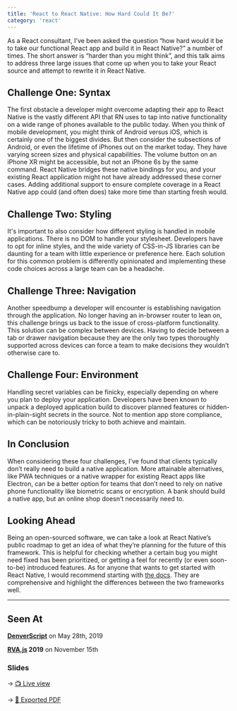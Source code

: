 ```yaml
---
title: 'React to React Native: How Hard Could It Be?'
category: 'react'
---
```


As a React consultant, I’ve been asked the question “how hard would it be to take our functional React app and build it in React Native?” a number of times. The short answer is “harder than you might think”, and this talk aims to address three large issues that come up when you to take your React source and attempt to rewrite it in React Native.

## Challenge One: Syntax

The first obstacle a developer might overcome adapting their app to React Native is the vastly different API that RN uses to tap into native functionality on a wide range of phones available to the public today. When you think of mobile development, you might think of Android versus iOS, which is certainly one of the biggest divides. But then consider the subsections of Android, or even the lifetime of iPhones out on the market today. They have varying screen sizes and physical capabilities. The volume button on an iPhone XR might be accessible, but not an iPhone 6s by the same command. React Native bridges these native bindings for you, and your existing React application might not have already addressed these corner cases. Adding additional support to ensure complete coverage in a React Native app could (and often does) take more time than starting fresh would.

## Challenge Two: Styling

It's important to also consider how different styling is handled in mobile applications. There is no DOM to handle your stylesheet. Developers have to opt for inline styles, and the wide variety of CSS-in-JS libraries can be daunting for a team with little experience or preference here. Each solution for this common problem is differently opinionated and implementing these code choices across a large team can be a headache.

## Challenge Three: Navigation

Another speedbump a developer will encounter is establishing navigation through the application. No longer having an in-browser router to lean on, this challenge brings us back to the issue of cross-platform functionality. This solution can be complex between devices. Having to decide between a tab or drawer navigation because they are the only two types thoroughly supported across devices can force a team to make decisions they wouldn’t otherwise care to.

## Challenge Four: Environment

Handling secret variables can be finicky, especially depending on where you plan to deploy your application. Developers have been known to unpack a deployed application build to discover planned features or hidden-in-plain-sight secrets in the source. Not to mention app store compliance, which can be notoriously tricky to both achieve and maintain.

## In Conclusion

When considering these four challenges, I’ve found that clients typically don’t really need to build a native application. More attainable alternatives, like PWA techniques or a native wrapper for existing React apps like Electron, can be a better option for teams that don’t need to rely on native phone functionality like biometric scans or encryption. A bank should build a native app, but an online shop doesn’t necessarily need to.

## Looking Ahead

Being an open-sourced software, we can take a look at React Native’s public roadmap to get an idea of what they’re planning for the future of this framework. This is helpful for checking whether a certain bug you might need fixed has been prioritized, or getting a feel for recently (or even soon-to-be) introduced features. As for anyone that wants to get started with React Native, I would recommend starting with [the docs](https://facebook.github.io/react-native/docs/tutorial). They are comprehensive and highlight the differences between the two frameworks well.

---

## Seen At

**[DenverScript](https://www.code-talent.com/event-calendar/2019/5/28/denver-script)** on May 28th, 2019

**[RVA.js](http://rvajs.com) 2019** on November 15th

### Slides

→ [📺 Live view](https://kale-stew.github.io/react-native-slides/)

→ [📑 Exported PDF](https://github.com/kale-stew/all-talks/blob/main/content/2019/react-to-react-native/final.pdf)
